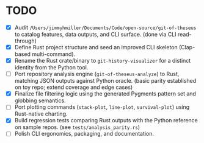 # TODO
- [x] Audit `/Users/jimmyhmiller/Documents/Code/open-source/git-of-theseus` to catalog features, data outputs, and CLI surface. (done via CLI read-through)
- [x] Define Rust project structure and seed an improved CLI skeleton (Clap-based multi-command).
- [x] Rename the Rust crate/binary to `git-history-visualizer` for a distinct identity from the Python tool.
- [ ] Port repository analysis engine (`git-of-theseus-analyze`) to Rust, matching JSON outputs against Python oracle. (basic parity established on toy repo; extend coverage and edge cases)
- [x] Finalize file filtering logic using the generated Pygments pattern set and globbing semantics.
- [ ] Port plotting commands (`stack-plot`, `line-plot`, `survival-plot`) using Rust-native charting.
- [x] Build regression tests comparing Rust outputs with the Python reference on sample repos. (see `tests/analysis_parity.rs`)
- [ ] Polish CLI ergonomics, packaging, and documentation.
